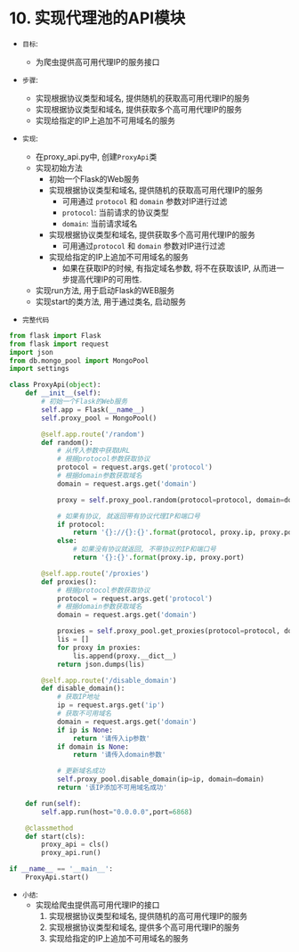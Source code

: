 # 10. 实现代理池的API模块
- `目标`: 
    - 为爬虫提供高可用代理IP的服务接口

- `步骤`: 
   - 实现根据协议类型和域名, 提供随机的获取高可用代理IP的服务
   - 实现根据协议类型和域名, 提供获取多个高可用代理IP的服务
   - 实现给指定的IP上追加不可用域名的服务 

- `实现`:
   - 在proxy_api.py中, 创建`ProxyApi`类
   - 实现初始方法
     - 初始一个Flask的Web服务
     - 实现根据协议类型和域名, 提供随机的获取高可用代理IP的服务
        - 可用通过 `protocol` 和 `domain` 参数对IP进行过滤
        - `protocol`: 当前请求的协议类型
        - `domain`: 当前请求域名
     - 实现根据协议类型和域名, 提供获取多个高可用代理IP的服务
        - 可用通过`protocol` 和 `domain` 参数对IP进行过滤
     - 实现给指定的IP上追加不可用域名的服务 
       - 如果在获取IP的时候, 有指定域名参数, 将不在获取该IP, 从而进一步提高代理IP的可用性.
  - 实现run方法, 用于启动Flask的WEB服务
  - 实现start的类方法, 用于通过类名, 启动服务

- `完整代码`

```py
from flask import Flask
from flask import request
import json
from db.mongo_pool import MongoPool
import settings

class ProxyApi(object):
    def __init__(self):
        # 初始一个Flask的Web服务
        self.app = Flask(__name__)
        self.proxy_pool = MongoPool()

        @self.app.route('/random')
        def random():
            # 从传入参数中获取URL
            # 根据protocol参数获取协议
            protocol = request.args.get('protocol')
            # 根据domain参数获取域名
            domain = request.args.get('domain')

            proxy = self.proxy_pool.random(protocol=protocol, domain=domain, count=settings.AVAILABLE_IP_COUNT)

            # 如果有协议, 就返回带有协议代理IP和端口号
            if protocol:
                return '{}://{}:{}'.format(protocol, proxy.ip, proxy.port)
            else:
                # 如果没有协议就返回, 不带协议的IP和端口号
                return '{}:{}'.format(proxy.ip, proxy.port)

        @self.app.route('/proxies')
        def proxies():
            # 根据protocol参数获取协议
            protocol = request.args.get('protocol')
            # 根据domain参数获取域名
            domain = request.args.get('domain')

            proxies = self.proxy_pool.get_proxies(protocol=protocol, domain=domain, count=settings.AVAILABLE_IP_COUNT)
            lis = []
            for proxy in proxies:
                lis.append(proxy.__dict__)
            return json.dumps(lis)

        @self.app.route('/disable_domain')
        def disable_domain():
            # 获取IP地址
            ip = request.args.get('ip')
            # 获取不可用域名
            domain = request.args.get('domain')
            if ip is None:
                return '请传入ip参数'
            if domain is None:
                return '请传入domain参数'

            # 更新域名成功
            self.proxy_pool.disable_domain(ip=ip, domain=domain)
            return '该IP添加不可用域名成功'

    def run(self):
        self.app.run(host="0.0.0.0",port=6868)

    @classmethod
    def start(cls):
        proxy_api = cls()
        proxy_api.run()

if __name__ == '__main__':
    ProxyApi.start()
```

- `小结`:
    - 实现给爬虫提供高可用代理IP的接口
        1. 实现根据协议类型和域名, 提供随机的高可用代理IP的服务
        2. 实现根据协议类型和域名, 提供多个高可用代理IP的服务
        3. 实现给指定的IP上追加不可用域名的服务 